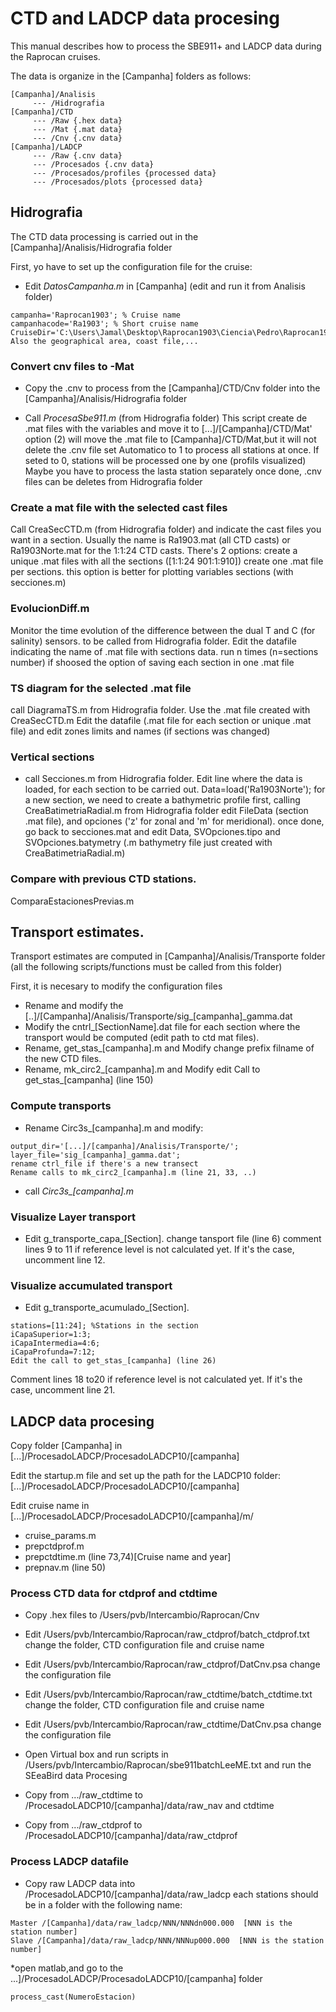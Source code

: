 # CTD and LADCP data procesing

This manual describes how to process the SBE911+ and LADCP data during the Raprocan cruises.

The data is organize in the [Campanha] folders as follows:
```
[Campanha]/Analisis
     --- /Hidrografia
[Campanha]/CTD
     --- /Raw {.hex data}
     --- /Mat {.mat data}
     --- /Cnv {.cnv data}       
[Campanha]/LADCP
     --- /Raw {.cnv data}       
     --- /Procesados {.cnv data}                        
     --- /Procesados/profiles {processed data}                                         
     --- /Procesados/plots {processed data}
```

## Hidrografia
The CTD data processing is carried out in the [Campanha]/Analisis/Hidrografia folder

First, yo have to  set up the configuration file for the cruise:

* Edit *DatosCampanha.m* in [Campanha] (edit and run it from Analisis folder)
```
campanha='Raprocan1903'; % Cruise name
campanhacode='Ra1903'; % Short cruise name
CruiseDir='C:\Users\Jamal\Desktop\Raprocan1903\Ciencia\Pedro\Raprocan1903';
Also the geographical area, coast file,...
```

### Convert cnv files to -Mat
* Copy the .cnv to process from the [Campanha]/CTD/Cnv folder into the [Campanha]/Analisis/Hidrografia folder

* Call *ProcesaSbe911.m* (from Hidrografia folder)
This script create de .mat files with the variables and move it to [...]/[Campanha]/CTD/Mat'
option (2) will  move the .mat file to [Campanha]/CTD/Mat,but it will not delete the .cnv file
set Automatico to 1 to process all stations at once. If seted to 0, stations will be processed one by one (profils visualized)
Maybe you have to process the lasta station separately
once done, .cnv files can be deletes from Hidrografia folder

### Create a mat file with the selected cast files
Call CreaSecCTD.m (from Hidrografia folder) and indicate the cast files you want in a section. Usually the name is Ra1903.mat (all CTD casts) or Ra1903Norte.mat for the 1:1:24 CTD casts.
There's 2 options: create a unique .mat files with all the sections ([1:1:24 901:1:910])
create one .mat file per sections. this option is better for plotting variables sections (with secciones.m)

### EvolucionDiff.m
Monitor the time evolution of the difference between the dual T and C (for salinity) sensors.
to be called from Hidrografia folder. Edit the datafile indicating the name of .mat file with sections data.
run n times (n=sections number) if shoosed the option of saving each section in one .mat file

### TS diagram for the selected .mat file
call DiagramaTS.m from Hidrografia folder.
Use the .mat file created with CreaSecCTD.m
Edit the datafile (.mat file for each section or unique .mat file) and edit zones limits and names (if sections was changed)

### Vertical sections
* call Secciones.m from Hidrografia folder.
Edit line where the data is loaded, for each section to be carried out.
Data=load('Ra1903Norte');
for a new section, we need to create a bathymetric profile first, calling CreaBatimetriaRadial.m from Hidrografia folder
edit FileData (section .mat file), and opciones ('z' for zonal and 'm' for meridional). once done, go back to secciones.mat
and edit Data, SVOpciones.tipo and SVOpciones.batymetry (.m bathymetry file just created with CreaBatimetriaRadial.m)

### Compare with previous CTD stations.
ComparaEstacionesPrevias.m

## Transport estimates.
Transport estimates are computed in [Campanha]/Analisis/Transporte folder
(all the following scripts/functions must be called from this folder)

First, it is necesary to modify the configuration files
* Rename and modify the [..]/[Campanha]/Analisis/Transporte/sig_[campanha]_gamma.dat
* Modify the cntrl_[SectionName].dat file for each section where the transport would be computed (edit path to ctd mat files).
* Rename, get_stas_[campanha].m and Modify
    change prefix filname of the new CTD files.
* Rename, mk_circ2_[campanha].m and Modify
    edit Call to get_stas_[campanha] (line 150)

### Compute transports
* Rename Circ3s_[campanha].m and modify:
```
output_dir='[...]/[campanha]/Analisis/Transporte/';
layer_file='sig_[campanha]_gamma.dat';
rename ctrl_file if there's a new transect
Rename calls to mk_circ2_[campanha].m (line 21, 33, ..)
```
* call *Circ3s_[campanha].m*

### Visualize Layer transport
* Edit g_transporte_capa_[Section].
change tansport file (line 6)
comment lines 9 to 11 if reference level is not calculated yet. If it's the case, uncomment line 12.

### Visualize accumulated transport
* Edit g_transporte_acumulado_[Section].
```
stations=[11:24]; %Stations in the section
iCapaSuperior=1:3;
iCapaIntermedia=4:6;
iCapaProfunda=7:12;
Edit the call to get_stas_[campanha] (line 26)
```
Comment lines 18 to20 if reference level is not calculated yet. If it's the case, uncomment line 21.

## LADCP data procesing

Copy folder [Campanha] in [...]/ProcesadoLADCP/ProcesadoLADCP10/[campanha]

Edit the startup.m file and set up the path for the LADCP10 folder: [...]/ProcesadoLADCP/ProcesadoLADCP10/[campanha]

Edit cruise name in [...]/ProcesadoLADCP/ProcesadoLADCP10/[campanha]/m/
* cruise_params.m
* prepctdprof.m
* prepctdtime.m (line 73,74)[Cruise name and year]
* prepnav.m (line 50)

### Process CTD data for ctdprof and ctdtime
* Copy .hex files to /Users/pvb/Intercambio/Raprocan/Cnv
* Edit /Users/pvb/Intercambio/Raprocan/raw_ctdprof/batch_ctdprof.txt
    change the folder, CTD configuration file and cruise name
* Edit /Users/pvb/Intercambio/Raprocan/raw_ctdprof/DatCnv.psa
    change the configuration file
* Edit /Users/pvb/Intercambio/Raprocan/raw_ctdtime/batch_ctdtime.txt
    change the folder, CTD configuration file and cruise name
* Edit /Users/pvb/Intercambio/Raprocan/raw_ctdtime/DatCnv.psa
    change the configuration file
* Open Virtual box and run scripts in /Users/pvb/Intercambio/Raprocan/sbe911batchLeeME.txt and run the SEeaBird data Procesing

* Copy from .../raw_ctdtime to /ProcesadoLADCP10/[campanha]/data/raw_nav and ctdtime
* Copy from .../raw_ctdprof to /ProcesadoLADCP10/[campanha]/data/raw_ctdprof

### Process LADCP datafile
* Copy raw LADCP data into /ProcesadoLADCP10/[campanha]/data/raw_ladcp
each stations should be in a folder with the following name:
```
Master /[Campanha]/data/raw_ladcp/NNN/NNNdn000.000  [NNN is the station number]
Slave /[Campanha]/data/raw_ladcp/NNN/NNNup000.000  [NNN is the station number]
```

*open matlab,and go to the ...]/ProcesadoLADCP/ProcesadoLADCP10/[campanha] folder
```
process_cast(NumeroEstacion)
```
